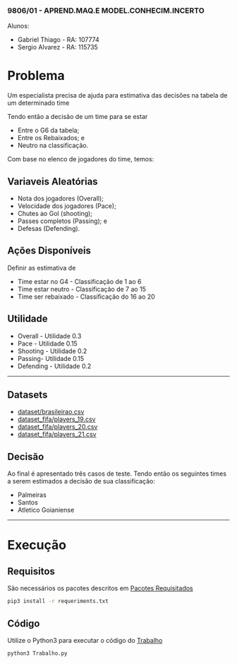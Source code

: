 ### 9806/01 - APREND.MAQ.E MODEL.CONHECIM.INCERTO
Alunos:
- Gabriel Thiago - RA: 107774
- Sergio Alvarez - RA: 115735

# Problema
Um especialista precisa de ajuda para estimativa das decisões na tabela de um determinado time

Tendo então a decisão de um time para se estar
- Entre o G6 da tabela;
- Entre os Rebaixados; e
- Neutro na classificação.
 
Com base no elenco de jogadores do time, temos:

## Variaveis Aleatórias
- Nota dos jogadores (Overall);
- Velocidade dos jogadores (Pace);
- Chutes ao Gol (shooting);
- Passes completos (Passing); e
- Defesas (Defending).

## Ações Disponíveis
Definir as estimativa de
 
- Time estar no G4   - Classificação de 1 ao 6
- Time estar neutro  - Classificação de 7 ao 15
- Time ser rebaixado - Classificação do 16 ao 20

## Utilidade
- Overall - Utilidade 0.3
- Pace - Utilidade 0.15
- Shooting - Utilidade 0.2
- Passing- Utilidade 0.15
- Defending - Utilidade 0.2

--------------
## Datasets
- [dataset/brasileirao.csv](./dataset/brasileirao.csv)
- [dataset_fifa/players_19.csv](./dataset_fifa/players_19.csv)
- [dataset_fifa/players_20.csv](./dataset_fifa/players_20.csv)
- [dataset_fifa/players_21.csv](./dataset_fifa/players_21.csv)

## Decisão
Ao final é apresentado três casos de teste.
Tendo então os seguintes times a serem estimados a decisão de sua classificação:
- Palmeiras
- Santos
- Atletico Goianiense

-----------------

# Execução

## Requisitos
São necessários os pacotes descritos em [Pacotes Requisitados](./requeriments.txt)
```bash
pip3 install -r requeriments.txt
```

## Código
Utilize o Python3 para executar o código do [Trabalho](./Trabalho.py)
```python
python3 Trabalho.py
```

